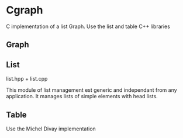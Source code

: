 # Cgraph

C implementation of a list Graph.
Use the list and table C++ libraries

## Graph

## List

list.hpp + list.cpp

This module of list management est generic and independant from any application.
It manages lists of simple elements with head lists.

## Table

Use the Michel Divay implementation

